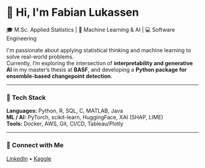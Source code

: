# 👋 Hi, I'm Fabian Lukassen  
🎓 M.Sc. Applied Statistics | 🧠 Machine Learning & AI | 💻 Software Engineering

I'm passionate about applying statistical thinking and machine learning to solve real-world problems.  
Currently, I’m exploring the intersection of **interpretability and generative AI** in my master’s thesis at **BASF**, and developing a **Python package for ensemble-based changepoint detection**.

---

### 🧩 Tech Stack
**Languages:** Python, R, SQL, C, MATLAB, Java  
**ML / AI:** PyTorch, scikit-learn, HuggingFace, XAI (SHAP, LIME)  
**Tools:** Docker, AWS, Git, CI/CD, Tableau/Plotly  

---

### 🔗 Connect with Me
[LinkedIn](https://linkedin.com/in/fabian-lukassen) • [Kaggle](https://kaggle.com/yourusername)
